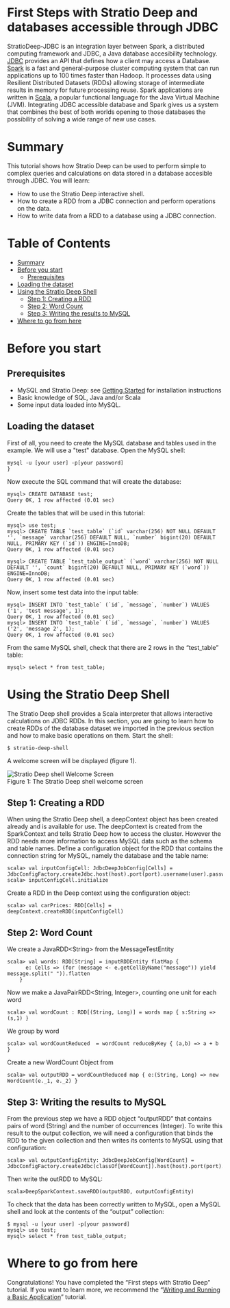 First Steps with Stratio Deep and databases accessible through JDBC
==================================================================

StratioDeep-JDBC is an integration layer between Spark, a distributed computing framework and JDBC, 
a Java database accesibility technology. [JDBC](http://www.oracle.com/technetwork/java/javase/jdbc/index.html "JDBC website") 
provides an API that defines how a client may access a Database. [Spark](http://spark.incubator.apache.org/ "Spark website") 
is a fast and general-purpose cluster computing system that can run applications up to 100 times faster than Hadoop. 
It processes data using Resilient Distributed Datasets (RDDs) allowing storage of intermediate results in memory 
for future processing reuse. Spark applications are written in 
[Scala](http://www.scala-lang.org/ "The Scala programming language site"), a popular functional language for 
the Java Virtual Machine (JVM). Integrating JDBC accessible database and Spark gives us a system that combines the best of both 
worlds opening to those databases the possibility of solving a wide range of new use cases.

Summary
=======

This tutorial shows how Stratio Deep can be used to perform simple to complex queries and calculations on data 
stored in a database accesible through JDBC. You will learn:

-   How to use the Stratio Deep interactive shell.
-   How to create a RDD from a JDBC connection and perform operations on the data.
-   How to write data from a RDD to a database using a JDBC connection.

Table of Contents
=================

-   [Summary](#summary)
-   [Before you start](#before-you-start)
    -   [Prerequisites](#prerequisites)
-   [Loading the dataset](#loading-the-dataset)
-   [Using the Stratio Deep Shell](#using-the-stratio-deep-shell)
    -   [Step 1: Creating a RDD](#step-1-creating-a-rdd)
    -   [Step 2: Word Count](#step-2-word-count)
    -   [Step 3: Writing the results to MySQL](#step-3-writing-the-results-to-mysql)
-   [Where to go from here](#where-to-go-from-here)

Before you start
================

Prerequisites
-------------

-   MySQL and Stratio Deep: see [Getting Started](/getting-started.html "Getting Started") for installation instructions
-   Basic knowledge of SQL, Java and/or Scala
-	Some input data loaded into MySQL.

Loading the dataset
-------------------

First of all, you need to create the MySQL database and tables used in the example. We will use a "test" database. Open the
MySQL shell:

```shell-session
mysql -u [your user] -p[your password]
}
```

Now execute the SQL command that will create the database:

```shell-session
mysql> CREATE DATABASE test;
Query OK, 1 row affected (0.01 sec)
```

Create the tables that will be used in this tutorial:

```shell-session
mysql> use test;
mysql> CREATE TABLE `test_table` (`id` varchar(256) NOT NULL DEFAULT '', `message` varchar(256) DEFAULT NULL, `number` bigint(20) DEFAULT NULL, PRIMARY KEY (`id`)) ENGINE=InnoDB;
Query OK, 1 row affected (0.01 sec)

mysql> CREATE TABLE `test_table_output` (`word` varchar(256) NOT NULL DEFAULT '', `count` bigint(20) DEFAULT NULL, PRIMARY KEY (`word`)) ENGINE=InnoDB;
Query OK, 1 row affected (0.01 sec)
```

Now, insert some test data into the input table:

```shell-session
mysql> INSERT INTO `test_table` (`id`, `message`, `number`) VALUES ('1', 'test message', 1);
Query OK, 1 row affected (0.01 sec)
mysql> INSERT INTO `test_table` (`id`, `message`, `number`) VALUES ('2', 'message 2', 1);
Query OK, 1 row affected (0.01 sec)
```

From the same MySQL shell, check that there are 2 rows in the “test_table” table:

```shell-session
mysql> select * from test_table;
```

Using the Stratio Deep Shell
============================

The Stratio Deep shell provides a Scala interpreter that allows interactive calculations on JDBC RDDs. In 
this section, you are going to learn how to create RDDs of the database dataset we imported in the previous 
section and how to make basic operations on them. Start the shell:

```shell-session
$ stratio-deep-shell
```

A welcome screen will be displayed (figure 1).

![Stratio Deep shell Welcome Screen](http://www.openstratio.org/wp-content/uploads/2014/01/stratio-deep-shell-WelcomeScreen.png)  
Figure 1: The Stratio Deep shell welcome screen

Step 1: Creating a RDD
----------------------

When using the Stratio Deep shell, a deepContext object has been created already and is available for use.
The deepContext is created from the SparkContext and tells Stratio Deep how to access the cluster. However
the RDD needs more information to access MySQL data such as the schema and table names. Define a configuration object for the RDD that contains the connection string for MySQL, namely the database and the table name:

```shell-session
scala> val inputConfigCell: JdbcDeepJobConfig[Cells] = JdbcConfigFactory.createJdbc.host(host).port(port).username(user).password(password).driverClass(driverClass).database(database).table(table)
scala> inputConfigCell.initialize
```

Create a RDD in the Deep context using the configuration object:

```shell-session
scala> val carPrices: RDD[Cells] = deepContext.createRDD(inputConfigCell)
```

Step 2: Word Count
------------------

We create a JavaRDD&lt;String> from the MessageTestEntity

```shell-session
scala> val words: RDD[String] = inputRDDEntity flatMap {
      e: Cells => (for (message <- e.getCellByName("message")) yield message.split(" ")).flatten
    }
```

Now we make a JavaPairRDD&lt;String, Integer>, counting one unit for each word

```shell-session
scala> val wordCount : RDD[(String, Long)] = words map { s:String => (s,1) }
```

We group by word

```shell-session
scala> val wordCountReduced  = wordCount reduceByKey { (a,b) => a + b }
```

Create a new WordCount Object from

```shell-session
scala> val outputRDD = wordCountReduced map { e:(String, Long) => new WordCount(e._1, e._2) }
```

Step 3: Writing the results to MySQL
------------------------------------

From the previous step we have a RDD object “outputRDD” that contains pairs of word (String)
and the number of occurrences (Integer). To write this result to the output collection, we will need
a configuration that binds the RDD to the given collection and then writes its contents to MySQL 
using that configuration:

```shell-session
scala> val outputConfigEntity: JdbcDeepJobConfig[WordCount] = JdbcConfigFactory.createJdbc(classOf[WordCount]).host(host).port(port).username(user).password(password).driverClass(driverClass).database(database).table(table)
```

Then write the outRDD to MySQL:

```shell-session
scala>DeepSparkContext.saveRDD(outputRDD, outputConfigEntity)
```

To check that the data has been correctly written to MySQL, open a MySQL shell and look at the contents 
of the “output” collection:

```shell-session
$ mysql -u [your user] -p[your password]
mysql> use test;
mysql> select * from test_table_output;
```

Where to go from here
=====================

Congratulations! You have completed the “First steps with Stratio Deep” tutorial. If you want to learn more, 
we recommend the “[Writing and Running a Basic Application](t40-basic-application.html "Writing and Running a Basic Application")” tutorial.
